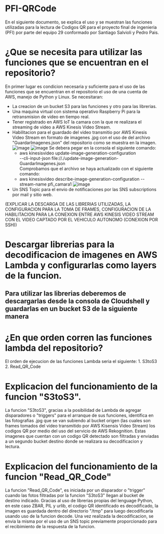 # PFI-QRCode

En el siguiente documento, se explica el uso y se muestran las funciones utilizadas para la lectura de Codigos QR para el proyecto final de ingenieria (PFI) por parte del equipo 29 conformado por Santiago Salvioli y Pedro Pais.

# ¿Que se necesita para utilizar las funciones que se encuentran en el repositorio?

En primer lugar es condicion necesaria y suficiente para el uso de las funciones que se encuentran en el repositorio el uso de una cuenta de AWS, manejo de Python y Linux. 
Se necesitaran: 
- La creacion de un bucket S3 para las funciones y otro para las librerias.
- Una maquina virtual con sistema operativo Raspberry Pi para la retransmision de video en tiempo real.
- Tener registrado en AWS IoT la camara con la que re realizara el streaming de video a AWS Kinesis Video Stream.
- Habilitacion para el guardado del video transmitio por AWS Kinesis Video Stream en formato de imagenes .jpg con el uso de del archivo "GuardarImagenes.json" del repositorio como se muestra en la imagen.
  ![image](https://github.com/pedropais99/PFI-QRCode/assets/89282156/1e5f3db5-3aa3-4f51-a021-2336221e6a1e)
  ![image](https://github.com/pedropais99/PFI-QRCode/assets/89282156/a63c06df-b83a-41cd-832a-6ad77698d23b)
  Se debera pegar en la consola el siguiente comando:
  - aws kinesisvideo update-image-generation-configuration \
--cli-input-json file://./update-image-generation-GuardarImagenes.json \
  Comprobamos que el archivo se haya actualizado con el siguiente comando:
  - aws kinesisvideo describe-image-generation-configuration --stream-name pfi_camara1
  ![image](https://github.com/pedropais99/PFI-QRCode/assets/89282156/5c49673e-1a15-428a-ae8c-a0a5b40dd40b)
- Un SNS Topic para el envio de notificaciones por las SNS subscriptions por mail y sitio web.

(EXPLICAR LA DESCARGA DE LAS LIBRERIAS UTILIZADAS, LA CONFIGURACION PARA LA TOMA DE FRAMES, CONFIGURACION DE LA HABILITACION PARA LA CONEXION ENTRE AWS KINESIS VIDEO STREAM CON EL VIDEO CAPTADO POR EL VEHICULO AUTONOMO (CONEXION POR SSH))

# Descargar librerias para la decodificacion de imagenes en AWS Lambda y configurarlas como layers de la funcion.

Para utilizar las librerias deberemos de descargarlas desde la consola de Cloudshell y guardarlas en un bucket S3 de la siguiente manera
-  

# ¿En que orden corren las funciones lambda del repositorio?

El orden de ejecucion de las funciones Lambda seria el siguiente:
    1. S3toS3
    2. Read_QR_Code

# Explicacion del funcionamiento de la funcion "S3toS3".

La funcion "S3toS3", gracias a la posibilidad de Lambda de agregar disparadores o "triggers" para el arranque de sus funciones, identifica en las fotografias .jpg que se van subiendo al bucket origen (las cuales son frames tomados del video transmitido por AWS Kisensis Video Stream) los codigos QR por medio del uso del servicio de AWS Rekognition. Estas imagenes que cuentan con un codigo QR detectado son filtradas y enviadas a un segundo bucket destino donde se realizara su decodificacion y lectura.

# Explicacion del funcionamiento de la funcion "Read_QR_Code"

La funcion "Read_QR_Code", es iniciada por un disparador o "trigger" cuando las fotos filtradas por la funcion "S3toS3" llegan al bucket de destino indicado. Gracias al uso de librerias propias del lenguage Python, en este caso ZBAR, PIL y urlib, el codigo QR identificado es decodificado, la imagen es guardada dentro del directorio "/tmp" para luego decodificarla usando uso de la funcion decode. Una vez realizada la decodificacion, se envia la misma por el uso de un SNS topic previamente proporcionado para el recibimiento de la respuesta de la funcion.
